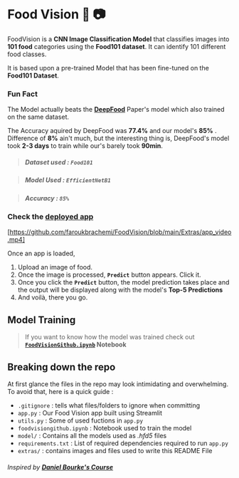 # Food Vision :hamburger: :camera:



FoodVision is a **CNN Image Classification Model** that classifies images into **101 food** categories using the **Food101 dataset**. 
It can identify 101 different food classes.

It is based upon a pre-trained Model that has been fine-tuned on the **Food101 Dataset**.

### Fun Fact 

The Model actually beats the [**DeepFood**](https://arxiv.org/pdf/1606.05675.pdf) Paper's model which also trained on the same dataset.

The Accuracy aquired by DeepFood was **77.4%** and our model's **85%** . Difference of **8%** ain't much, but the interesting thing is, DeepFood's model took **2-3 days** to train while our's barely took **90min**.

> ##### **Dataset used :**  **`Food101`**

> ##### **Model Used :** **`EfficientNetB1`**

> ##### **Accuracy :** **`85%`**

### Check the [deployed app](https://foodvision-ledafarouk.streamlit.app/)

[https://github.com/faroukbrachemi/FoodVision/blob/main/Extras/app_video.mp4]

Once an app is loaded, 

1. Upload an image of food.
2. Once the image is processed, **`Predict`** button appears. Click it.
3. Once you click the **`Predict`** button, the model prediction takes place and the output will be displayed along with the model's **Top-5 Predictions**
4. And voilà, there you go.


## Model Training 

> If you want to know how the model was trained check out **[`FoodVisionGithub.ipynb`](https://github.com/faroukbrachemi/FoodVision/blob/main/foodvisiongithub.ipynb) Notebook**


## Breaking down the repo

At first glance the files in the repo may look intimidating and overwhelming. To avoid that, here is a quick guide :

* `.gitignore` : tells what files/folders to ignore when committing
* `app.py`  : Our Food Vision app built using Streamlit
* `utils.py`  : Some of used fuctions in  `app.py`
* `foodvisiongithub.ipynb`  :  Notebook used to train the model
* `model/`  : Contains all the models used as *.hfd5* files
* `requirements.txt`  : List of required dependencies required to run `app.py`
* `extras/`  : contains images and files used to write this README File


######                                             *Inspired by* **[Daniel Bourke's Course](https://github.com/mrdbourke/tensorflow-deep-learning/)**

